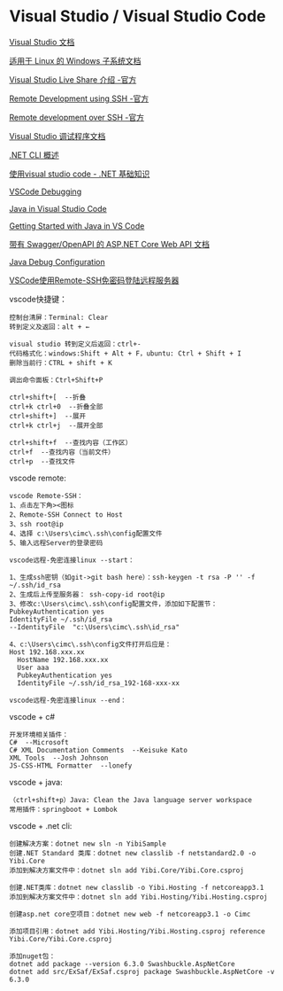 # Visual Studio / Visual Studio Code

[Visual Studio 文档](https://docs.microsoft.com/zh-cn/visualstudio/windows/?view=vs-2019)

[适用于 Linux 的 Windows 子系统文档](https://docs.microsoft.com/zh-cn/windows/wsl/)

[Visual Studio Live Share 介绍 -官方](https://docs.microsoft.com/zh-cn/visualstudio/liveshare/)

[Remote Development using SSH -官方](https://code.visualstudio.com/docs/remote/ssh)

[Remote development over SSH -官方](https://code.visualstudio.com/docs/remote/ssh-tutorial)

[Visual Studio 调试程序文档](https://docs.microsoft.com/zh-cn/visualstudio/debugger/?view=vs-2019)

[.NET CLI 概述](https://docs.microsoft.com/zh-cn/dotnet/core/tools/)

[使用visual studio code - .NET 基础知识](https://docs.microsoft.com/zh-cn/dotnet/core/tutorials/library-with-visual-studio-code)

[VSCode Debugging](https://code.visualstudio.com/docs/editor/debugging)

[Java in Visual Studio Code](https://code.visualstudio.com/docs/languages/java)

[Getting Started with Java in VS Code](https://code.visualstudio.com/docs/java/java-tutorial)

[带有 Swagger/OpenAPI 的 ASP.NET Core Web API 文档](https://docs.microsoft.com/zh-cn/aspnet/core/tutorials/web-api-help-pages-using-swagger?view=aspnetcore-6.0)

[Java Debug Configuration](https://github.com/microsoft/vscode-java-debug/blob/master/Configuration.md)

[VSCode使用Remote-SSH免密码登陆远程服务器](https://www.cnblogs.com/pzzrudlf/articles/12287162.html)

vscode快捷键：
```
控制台清屏：Terminal: Clear
转到定义及返回：alt + ←

visual studio 转到定义后返回：ctrl+-
代码格式化：windows:Shift + Alt + F，ubuntu: Ctrl + Shift + I
删除当前行：CTRL + shift + K

调出命令面板：Ctrl+Shift+P

ctrl+shift+[  --折叠
ctrl+k ctrl+0  --折叠全部
ctrl+shift+]  --展开
ctrl+k ctrl+j  --展开全部

ctrl+shift+f  --查找内容（工作区）
ctrl+f  --查找内容（当前文件）
ctrl+p  --查找文件

```

vscode remote:

```
vscode Remote-SSH：
1、点击左下角><图标
2、Remote-SSH Connect to Host
3、ssh root@ip
4、选择 c:\Users\cimc\.ssh\config配置文件
5、输入远程Server的登录密码

vscode远程-免密连接linux --start：

1、生成ssh密钥（如git->git bash here）：ssh-keygen -t rsa -P '' -f ~/.ssh/id_rsa
2、生成后上传至服务器： ssh-copy-id root@ip
3、修改c:\Users\cimc\.ssh\config配置文件，添加如下配置节：
PubkeyAuthentication yes
IdentityFile ~/.ssh/id_rsa
--IdentityFile  "c:\Users\cimc\.ssh\id_rsa"

4、c:\Users\cimc\.ssh\config文件打开后应是：
Host 192.168.xxx.xx
  HostName 192.168.xxx.xx
  User aaa
  PubkeyAuthentication yes
  IdentityFile ~/.ssh/id_rsa_192-168-xxx-xx

vscode远程-免密连接linux --end：
```

vscode + c#
```
开发环境相关插件：
C#  --Microsoft
C# XML Documentation Comments  --Keisuke Kato
XML Tools  --Josh Johnson
JS-CSS-HTML Formatter  --lonefy

```

vscode + java:

```
（ctrl+shift+p）Java: Clean the Java language server workspace
常用插件：springboot + Lombok
```

vscode + .net cli:

```
创建解决方案：dotnet new sln -n YibiSample
创建.NET Standard 类库：dotnet new classlib -f netstandard2.0 -o Yibi.Core
添加到解决方案文件中：dotnet sln add Yibi.Core/Yibi.Core.csproj

创建.NET类库：dotnet new classlib -o Yibi.Hosting -f netcoreapp3.1
添加到解决方案文件中：dotnet sln add Yibi.Hosting/Yibi.Hosting.csproj

创建asp.net core空项目：dotnet new web -f netcoreapp3.1 -o Cimc

添加项目引用：dotnet add Yibi.Hosting/Yibi.Hosting.csproj reference Yibi.Core/Yibi.Core.csproj

添加nuget包：
dotnet add package --version 6.3.0 Swashbuckle.AspNetCore
dotnet add src/ExSaf/ExSaf.csproj package Swashbuckle.AspNetCore -v 6.3.0

```



